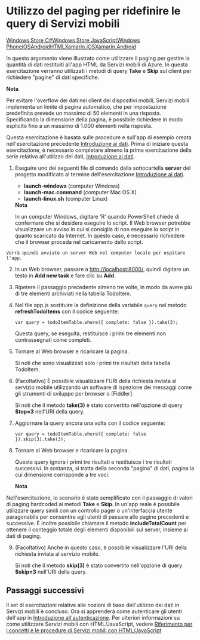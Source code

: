 <properties linkid="develop-mobile-tutorials-add-paging-to-data-html" urlDisplayName="Add paging to data (HTML5)" pageTitle="Add paging to data (HTML 5) | Mobile Dev Center" metaKeywords="" description="Learn how to use paging to manage the amount of data returned to your HTML app from Mobile Services." metaCanonical="" services="" documentationCenter="Mobile" title="Refine Mobile Services queries with paging" authors="glenga" solutions="" manager="" editor="" />

<tags ms.service="mobile-services" ms.workload="mobile" ms.tgt_pltfrm="mobile-html" ms.devlang="javascript" ms.topic="article" ms.date="01/01/1900" ms.author="glenga"></tags>

# Utilizzo del paging per ridefinire le query di Servizi mobili

<div class="dev-center-tutorial-selector sublanding"> 
    <a href="/it-it/develop/mobile/tutorials/add-paging-to-data-dotnet" title="Windows Store C#">Windows Store C#</a><a href="/it-it/develop/mobile/tutorials/add-paging-to-data-js" title="Windows Store JavaScript">Windows Store JavaScript</a><a href="/it-it/develop/mobile/tutorials/add-paging-to-data-wp8" title="Windows Phone">Windows Phone</a><a href="/it-it/develop/mobile/tutorials/add-paging-to-data-ios" title="iOS">iOS</a><a href="/it-it/develop/mobile/tutorials/add-paging-to-data-android" title="Android">Android</a><a href="/it-it/develop/mobile/tutorials/add-paging-to-data-html" title="HTML" class="current">HTML</a><a href="/it-it/develop/mobile/tutorials/add-paging-to-data-xamarin-ios" title="Xamarin.iOS" class="current">Xamarin.iOS</a><a href="/it-it/develop/mobile/tutorials/add-paging-to-data-xamarin-android" title="Xamarin.Android" class="current">Xamarin.Android</a>
</div>

In questo argomento viene illustrato come utilizzare il paging per gestire la quantità di dati restituiti all'app HTML da Servizi mobili di Azure. In questa esercitazione verranno utilizzati i metodi di query **Take** e **Skip** sul client per richiedere "pagine" di dati specifiche.

<div class="dev-callout"><b>Nota</b>
<p>Per evitare l'overflow dei dati nei client dei dispositivi mobili, Servizi mobili implementa un limite di pagina automatico, che per impostazione predefinita prevede un massimo di 50 elementi in una risposta. Specificando la dimensione della pagina, &egrave; possibile richiedere in modo esplicito fino a un massimo di 1.000 elementi nella risposta.</p>
</div>

Questa esercitazione è basata sulle procedure e sull'app di esempio creata nell'esercitazione precedente [Introduzione ai dati][]. Prima di iniziare questa esercitazione, è necessario completare almeno la prima esercitazione della serie relativa all'utilizzo dei dati, [Introduzione ai dati][].

1.  Eseguire uno dei seguenti file di comando dalla sottocartella **server** del progetto modificato al termine dell'esercitazione [Introduzione ai dati][].

    -   **launch-windows** (computer Windows)
    -   **launch-mac.command** (computer Mac OS X)
    -   **launch-linux.sh** (computer Linux)

    <div class="dev-callout"><b>Nota</b>
    <p>In un computer Windows, digitare 'R' quando PowerShell chiede di confermare che si desidera eseguire lo script. Il Web browser potrebbe visualizzare un avviso in cui si consiglia di non eseguire lo script in quanto scaricato da Internet. In questo caso, &egrave; necessario richiedere che il browser proceda nel caricamento dello script.</p>
</div>

    Verrà quindi avviato un server Web nel computer locale per ospitare l'app.

2.  In un Web browser, passare a <http://localhost:8000/>, quindi digitare un testo in **Add new task** e fare clic su **Add**.

3.  Ripetere il passaggio precedente almeno tre volte, in modo da avere più di tre elementi archiviati nella tabella TodoItem.

4.  Nel file app.js sostituire la definizione della variabile `query` nel metodo **refreshTodoItems** con il codice seguente:

        var query = todoItemTable.where({ complete: false }).take(3);

    Questa query, se eseguita, restituisce i primi tre elementi non contrassegnati come completi.

5.  Tornare al Web browser e ricaricare la pagina.

    Si noti che sono visualizzati solo i primi tre risultati della tabella TodoItem.

6.  (Facoltativo) È possibile visualizzare l'URI della richiesta inviata al servizio mobile utilizzando un software di ispezione dei messaggi come gli strumenti di sviluppo per browser o [Fiddler].

    Si noti che il metodo **take(3)** è stato convertito nell'opzione di query **$top=3** nell'URI della query.

7.  Aggiornare la query ancora una volta con il codice seguente:

        var query = todoItemTable.where({ complete: false }).skip(3).take(3);

8.  Tornare al Web browser e ricaricare la pagina.

    Questa query ignora i primi tre risultati e restituisce i tre risultati successivi. In sostanza, si tratta della seconda "pagina" di dati, pagina la cui dimensione corrisponde a tre voci.

    <div class="dev-callout"><b>Nota</b>
<p>Nell'esercitazione, lo scenario &egrave; stato semplificato con il passaggio di valori di paging hardcoded ai metodi <strong>Take</strong> e <strong>Skip</strong>. In un'app reale &egrave; possibile utilizzare query simili con un controllo pager o un'interfaccia utente paragonabile per consentire agli utenti di passare alle pagine precedenti e successive.  &Egrave; inoltre possibile chiamare il metodo <strong>includeTotalCount</strong> per ottenere il conteggio totale degli elementi disponibili sul server, insieme ai dati di paging.</p>
</div>

9.  (Facoltativo) Anche in questo caso, è possibile visualizzare l'URI della richiesta inviata al servizio mobile.

    Si noti che il metodo **skip(3)** è stato convertito nell'opzione di query **$skip=3** nell'URI della query.

## <a name="next-steps"> </a>Passaggi successivi

Il set di esercitazioni relative alle nozioni di base dell'utilizzo dei dati in Servizi mobili è concluso. Ora si apprenderà come autenticare gli utenti dell'app in [Introduzione all'autenticazione][]. Per ulteriori informazioni su come utilizzare Servizi mobili con HTML/JavaScript, vedere [Riferimento per i concetti e le procedure di Servizi mobili con HTML/JavaScript][]

<!-- Anchors. --> <!-- Images. --> <!-- URLs. -->

  [Windows Store C#]: /it-it/develop/mobile/tutorials/add-paging-to-data-dotnet "Windows Store C#"
  [Windows Store JavaScript]: /it-it/develop/mobile/tutorials/add-paging-to-data-js "Windows Store JavaScript"
  [Windows Phone]: /it-it/develop/mobile/tutorials/add-paging-to-data-wp8 "Windows Phone"
  [iOS]: /it-it/develop/mobile/tutorials/add-paging-to-data-ios "iOS"
  [Android]: /it-it/develop/mobile/tutorials/add-paging-to-data-android "Android"
  [HTML]: /it-it/develop/mobile/tutorials/add-paging-to-data-html "HTML"
  [Xamarin.iOS]: /it-it/develop/mobile/tutorials/add-paging-to-data-xamarin-ios "Xamarin.iOS"
  [Xamarin.Android]: /it-it/develop/mobile/tutorials/add-paging-to-data-xamarin-android "Xamarin.Android"
  [Introduzione ai dati]: /it-it/develop/mobile/tutorials/get-started-with-data-html
  [Introduzione all'autenticazione]: /it-it/develop/mobile/tutorials/get-started-with-users-html
  [Riferimento per i concetti e le procedure di Servizi mobili con HTML/JavaScript]: /it-it/develop/mobile/how-to-guides/work-with-html-js-client
